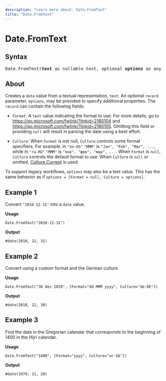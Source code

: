 ```yaml
---
description: "Learn more about: Date.FromText"
title: "Date.FromText"
---
```

# Date.FromText

## Syntax

<pre>
Date.FromText(<b>text</b> as nullable text, optional <b>options</b> as any) as nullable date
</pre>
  
## About

Creates a `date` value from a textual representation, `text`. An optional `record` parameter, `options`, may be provided to specify additional properties. The `record` can contain the following fields:

* `Format`: A `text` value indicating the format to use. For more details, go to https://go.microsoft.com/fwlink/?linkid=2180104 and https://go.microsoft.com/fwlink/?linkid=2180105. Omitting this field or providing `null` will result in parsing the date using a best effort.

* `Culture`: When `Format` is not null, `Culture` controls some format specifiers. For example, in `"en-US"` `"MMM"` is `"Jan", "Feb", "Mar", ...`, while in `"ru-RU"` `"MMM"` is `"янв", "фев", "мар", ...`. When `Format` is `null`, `Culture` controls the default format to use. When `Culture` is `null` or omitted, [Culture.Current](culture-current.md) is used.

To support legacy workflows, `options` may also be a text value. This has the same behavior as if `options = [Format = null, Culture = options]`.

## Example 1

Convert `"2010-12-31"` into a `date` value.

**Usage**

```powerquery-m
Date.FromText("2010-12-31")
```

**Output**

`#date(2010, 12, 31)`

## Example 2

Convert using a custom format and the German culture.

**Usage**

```powerquery-m
Date.FromText("30 Dez 2010", [Format="dd MMM yyyy", Culture="de-DE"])
```

**Output**

`#date(2010, 12, 30)`

## Example 3

Find the date in the Gregorian calendar that corresponds to the beginning of 1400 in the Hijri calendar.

**Usage**

```powerquery-m
Date.FromText("1400", [Format="yyyy", Culture="ar-SA"])
```

**Output**

`#date(1979, 11, 20)`
